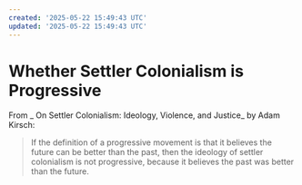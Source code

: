 ```yaml
---
created: '2025-05-22 15:49:43 UTC'
updated: '2025-05-22 15:49:43 UTC'
---
```


# Whether Settler Colonialism is Progressive

From _ On Settler Colonialism: Ideology, Violence, and Justice_ by Adam Kirsch:

> If the definition of a progressive movement is that it believes the future can be better than the past, then the ideology of settler colonialism is not progressive, because it believes the past was better than the future.

